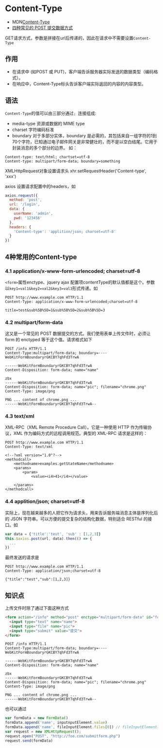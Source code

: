 
# Content-Type

- MDN[Content-Type](https://developer.mozilla.org/zh-CN/docs/Web/HTTP/Headers/Content-Type)
- [四种常见的 POST 提交数据方式](https://www.cnblogs.com/Zhaols/p/6274899.html)

GET请求方式，参数是拼接在url后传递的，因此在请求中不需要设置`Content-Type`

## 作用
- 在请求中 (如POST 或 PUT)，客户端告诉服务器实际发送的数据类型（编码格式）。
- 在响应中，Content-Type标头告诉客户端实际返回的内容的内容类型。

## 语法
`Content-Type`的值可以由三部分通过`; `连接组成:
- media-type 资源或数据的 MIME type
- charset 字符编码标准
- boundary 对于多部分实体，boundary 是必需的，其包括来自一组字符的1到70个字符，已知通过电子邮件网关是非常健壮的，而不是以空白结尾。它用于封装消息的多个部分的边界。
如：
```
Content-type: text/html; chartset=utf-8
Content-type: multipart/form-data; boundary=something
```
XMLHttpRequest对象设置请求头 xhr.setRequestHeader('Content-type', 'xxx')

axios 设置请求配置中的headers，如
```js
axios.request({
  method: 'post',
  url: '/login',
  data: {
    userName: 'admin',
    pwd: '123456'
  },
  headers: {
    'Content-type': 'applition/json; charset=utf-8'
  }
})
```
## 4种常用的Content-type

### 4.1 application/x-www-form-urlencoded; charset=utf-8
`<form>`属性enctype、jquery ajax 配置项contentType的默认值都是这个。参数以`key1=val1&key2=val2&key3=val3`形式传递。如
```
POST http://www.example.com HTTP/1.1
Content-Type: application/x-www-form-urlencoded;charset=utf-8
 
title=test&sub%5B%5D=1&sub%5B%5D=2&sub%5B%5D=3
```

### 4.2 multipart/form-data
这又是一个常见的 POST 数据提交的方式。我们使用表单上传文件时，必须让 form 的 enctyped 等于这个值。请求格式如下

```
POST /info HTTP/1.1
Content-Type:multipart/form-data; boundary=----WebKitFormBoundaryrGKCBY7qhFd3TrwA

------WebKitFormBoundaryrGKCBY7qhFd3TrwA
Content-Disposition: form-data; name="name"
 
zbx
------WebKitFormBoundaryrGKCBY7qhFd3TrwA
Content-Disposition: form-data; name="pic"; filename="chrome.png"
Content-Type: image/png
 
PNG ... content of chrome.png ...
------WebKitFormBoundaryrGKCBY7qhFd3TrwA--
```

### 4.3 text/xml
XML-RPC（XML Remote Procedure Call）。它是一种使用 HTTP 作为传输协议，XML 作为编码方式的远程调用规范。典型的 XML-RPC 请求是这样的：
```
POST http://www.example.com HTTP/1.1
Content-Type: text/xml
 
<!--?xml version="1.0"?-->
<methodcall>
    <methodname>examples.getStateName</methodname>
    <params>
        <param>
            <value><i4>41</i4></value>
         
    </params>
</methodcall>
```

### 4.4 applition/json; charset=utf-8
实际上，现在越来越多的人把它作为请求头，用来告诉服务端消息主体是序列化后的 JSON 字符串。可以方便的提交复杂的结构化数据，特别适合 RESTful 的接口。如
```js
var data = {'title':'test', 'sub' : [1,2,3]}
this.$axios.post(url, data).then(() => {
  ...
})
```
最终发送的请求是
```
POST http://www.example.com HTTP/1.1
Content-Type: application/json;charset=utf-8
 
{"title":"test","sub":[1,2,3]}
```

## 知识点

上传文件时除了通过下面这种方式
```html
<form action="/info" method="post" enctype="multipart/form-data" id="form">
  <input type="text" name="name">
  <input type="file" name="pic">
  <input type="submit" value="提交">
</form>
```

```
POST /info HTTP/1.1
Content-Type:multipart/form-data; boundary=----WebKitFormBoundaryrGKCBY7qhFd3TrwA

------WebKitFormBoundaryrGKCBY7qhFd3TrwA
Content-Disposition: form-data; name="name"
 
zbx
------WebKitFormBoundaryrGKCBY7qhFd3TrwA
Content-Disposition: form-data; name="pic"; filename="chrome.png"
Content-Type: image/png
 
PNG ... content of chrome.png ...
------WebKitFormBoundaryrGKCBY7qhFd3TrwA--
```

也可以通过
```js
var formData = new FormData()
formData.append('name', inputnputElement.value)
formData.append('name', fileInputElement.files[0]) // fileInputElement表示上传控件
var request = new XMLHttpRequest();
request.open("POST", "http://foo.com/submitform.php")
request.send(formData)
```